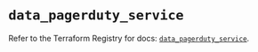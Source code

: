 # `data_pagerduty_service`

Refer to the Terraform Registry for docs: [`data_pagerduty_service`](https://registry.terraform.io/providers/pagerduty/pagerduty/3.25.0/docs/data-sources/service).
